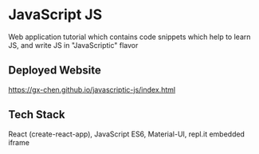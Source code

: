 # JavaScript JS

Web application tutorial which contains code snippets which help to learn JS, and write JS in "JavaScriptic" flavor

## Deployed Website

https://gx-chen.github.io/javascriptic-js/index.html

## Tech Stack

React (create-react-app), JavaScript ES6, Material-UI, repl.it embedded iframe
